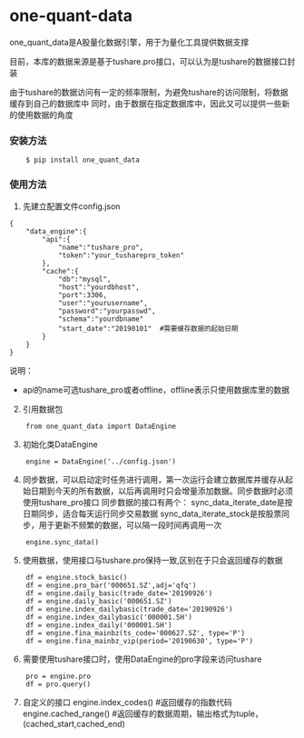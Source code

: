 # one-quant-data

one_quant_data是A股量化数据引擎，用于为量化工具提供数据支撑

目前，本库的数据来源是基于tushare.pro接口，可以认为是tushare的数据接口封装

由于tushare的数据访问有一定的频率限制，为避免tushare的访问限制，将数据缓存到自己的数据库中
同时，由于数据在指定数据库中，因此又可以提供一些新的使用数据的角度


### 安装方法
```
    $ pip install one_quant_data 
```


### 使用方法
 1. 先建立配置文件config.json
```
{
    "data_engine":{
        "api":{
            "name":"tushare_pro",
            "token":"your_tusharepro_token"
        },
        "cache":{
            "db":"mysql",
            "host":"yourdbhost",
            "port":3306,
            "user":"yourusername",
            "password":"yourpasswd",
            "schema":"yourdbname"
            "start_date":"20190101"  #需要缓存数据的起始日期
        }
    }
}
```
  说明：
   - api的name可选tushare_pro或者offline，offline表示只使用数据库里的数据
 2. 引用数据包
```
    from one_quant_data import DataEngine
```  
 3. 初始化类DataEngine
```
    engine = DataEngine('../config.json')
```
 4. 同步数据，可以启动定时任务进行调用，第一次运行会建立数据库并缓存从起始日期到今天的所有数据，以后再调用时只会增量添加数据。同步数据时必须使用tushare_pro接口 
     同步数据的接口有两个：
       sync_data_iterate_date是按日期同步，适合每天运行同步交易数据
       sync_data_iterate_stock是按股票同步，用于更新不频繁的数据，可以隔一段时间再调用一次
```
    engine.sync_data()
```
 5. 使用数据，使用接口与tushare.pro保持一致,区别在于只会返回缓存的数据
```    
    df = engine.stock_basic()
    df = engine.pro_bar('000651.SZ',adj='qfq')
    df = engine.daily_basic(trade_date='20190926')
    df = engine.daily_basic('000651.SZ')
    df = engine.index_dailybasic(trade_date='20190926')
    df = engine.index_dailybasic('000001.SH')
    df = engine.index_daily('000001.SH')
    df = engine.fina_mainbz(ts_code='000627.SZ', type='P')
    df = engine.fina_mainbz_vip(period='20190630', type='P')
```
 6. 需要使用tushare接口时，使用DataEngine的pro字段来访问tushare
```
    pro = engine.pro
    df = pro.query()
```
 7. 自定义的接口
    engine.index_codes()  #返回缓存的指数代码 
    engine.cached_range() #返回缓存的数据周期，输出格式为tuple，(cached_start,cached_end)

